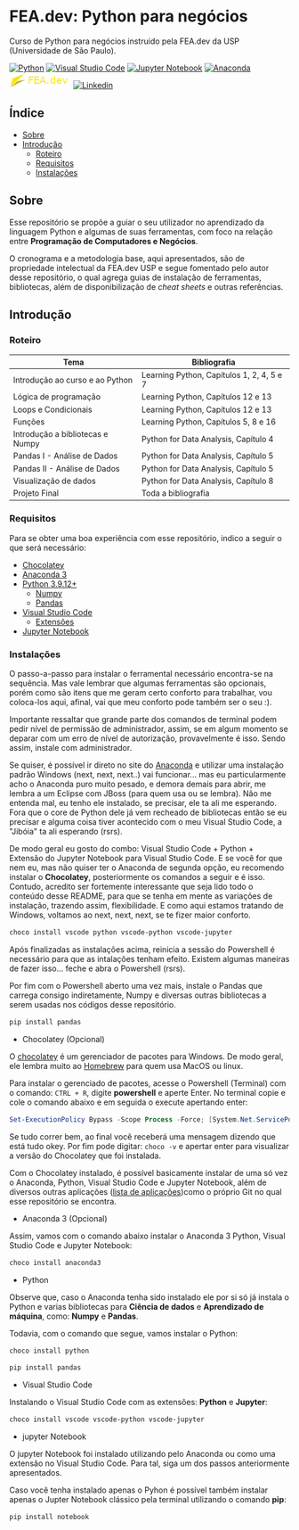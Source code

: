 # FEA.dev: Python para negócios

Curso de Python para negócios instruido pela FEA.dev da USP (Universidade de São Paulo).

[![Python](https://img.shields.io/badge/python-3670A0?style=for-the-badge&logo=python&logoColor=ffdd54)](https://www.python.org)
[![Visual Studio Code](https://img.shields.io/badge/Visual%20Studio%20Code-0078d7.svg?style=for-the-badge&logo=visual-studio-code&logoColor=white)](https://code.visualstudio.com/)
[![Jupyter Notebook](https://img.shields.io/badge/jupyter-%23FA0F00.svg?style=for-the-badge&logo=jupyter&logoColor=white)](https://jupyter.org)
[![Anaconda](https://img.shields.io/badge/Anaconda-%2344A833.svg?style=for-the-badge&logo=anaconda&logoColor=white)](https://www.anaconda.com/)
[![FEA.dev](material-de-referencia/images/fea-dev-badge.png)](https://github.com/fea-dev-usp)
[![Linkedin](https://img.shields.io/badge/LinkedIn-0077B5?style=for-the-badge&logo=linkedin&logoColor=white)](https://www.linkedin.com/in/lhzefe)

## Índice

- [Sobre](#sobre)
- [Introdução](#introdução)
  - [Roteiro](#roteiro)
  - [Requisitos](#requisitos)
  - [Instalações](#instalações)

## Sobre

Esse repositório se propõe a guiar o seu utilizador no aprendizado da linguagem Python e algumas de suas ferramentas, com foco na relação entre **Programação de Computadores e Negócios**.

O cronograma e a metodologia base, aqui apresentados, são de propriedade intelectual da FEA.dev USP e segue fomentado pelo autor desse repositório, o qual agrega guias de instalação de ferramentas, bibliotecas, além de disponibilização de *cheat sheets* e outras referências.

## Introdução

### Roteiro

| Tema  | Bibliografia |
| ------------- | ------------- |
| Introdução ao curso e ao Python | Learning Python, Capítulos 1, 2, 4, 5 e 7 |
| Lógica de programação | Learning Python, Capítulos 12 e 13 |
| Loops e Condicionais | Learning Python, Capítulos 12 e 13 |
| Funções | Learning Python, Capítulos 5, 8 e 16 |
| Introdução a bibliotecas e Numpy | Python for Data Analysis, Capítulo 4 |
| Pandas I - Análise de Dados | Python for Data Analysis, Capítulo 5 |
| Pandas II - Análise de Dados | Python for Data Analysis, Capítulo 5 |
| Visualização de dados | Python for Data Analysis, Capítulo 8 |
| Projeto Final | Toda a bibliografia |

### Requisitos

Para se obter uma boa experiência com esse repositório, indico a seguir o que será necessário:

- [Chocolatey](#chocolatey)
- [Anaconda 3](#anaconda3)
- [Python 3.9.12+](#python)
  - [Numpy](#numpy)
  - [Pandas](#pandas)
- [Visual Studio Code](#vsc)
  - [Extensões](#vsc-ext)
- [Jupyter Notebook](#jupyternb)

### Instalações

O passo-a-passo para instalar o ferramental necessário encontra-se na sequência. Mas vale lembrar que algumas ferramentas são opcionais, porém como são itens que me geram certo conforto para trabalhar, vou coloca-los aqui, afinal, vai que meu conforto pode também ser o seu :).

Importante ressaltar que grande parte dos comandos de terminal podem pedir nível de permissão de administrador, assim, se em algum momento se deparar com um erro de nível de autorização, provavelmente é isso. Sendo assim, instale com administrador.

Se quiser, é possível ir direto no site do [Anaconda](https://www.anaconda.com) e utilizar uma instalação padrão Windows (next, next, next..) vai funcionar... mas eu particularmente acho o Anaconda puro muito pesado, e demora demais para abrir, me lembra a um Eclipse com JBoss (para quem usa ou se lembra). Não me entenda mal, eu tenho ele instalado, se precisar, ele ta ali me esperando. Fora que o core de Python dele já vem recheado de bibliotecas então se eu precisar e alguma coisa tiver acontecido com o meu Visual Studio Code, a "Jibóia" ta ali esperando (rsrs).

De modo geral eu gosto do combo: Visual Studio Code + Python + Extensão do Jupyter Notebook para Visual Studio Code. E se você for que nem eu, mas não quiser ter o Anaconda de segunda opção, eu recomendo instalar o **Chocolatey**, posteriormente os comandos a seguir e é isso. Contudo, acredito ser fortemente interessante que seja lido todo o conteúdo desse README, para que se tenha em mente as variações de instalação, trazendo assim, flexibilidade. E como aqui estamos tratando de Windows, voltamos ao next, next, next, se te fizer maior conforto.

```powershell
choco install vscode python vscode-python vscode-jupyter 
```

Após finalizadas as instalações acima, reinicia a sessão do Powershell é necessário para que as intalações tenham efeito. Existem algumas maneiras de fazer isso... feche e abra o Powershell (rsrs).

Por fim com o Powershell aberto uma vez mais, instale o Pandas que carrega consigo indiretamente, Numpy e diversas outras bibliotecas a serem usadas nos códigos desse repositório.

```powershell
pip install pandas 
```

- Chocolatey <a name="chocolatey"></a> (Opcional)

O [chocolatey](https://chocolatey.org) é um gerenciador de pacotes para Windows. De modo geral, ele lembra muito ao [Homebrew](https://brew.sh) para quem usa MacOS ou linux.

Para instalar o gerenciado de pacotes, acesse o Powershell (Terminal) com o comando: `CTRL + R`, digite **powershell** e aperte Enter.
No terminal copie e cole o comando abaixo e em seguida o execute apertando enter:

```powershell
Set-ExecutionPolicy Bypass -Scope Process -Force; [System.Net.ServicePointManager]::SecurityProtocol = [System.Net.ServicePointManager]::SecurityProtocol -bor 3072; iex ((New-Object System.Net.WebClient).DownloadString('https://community.chocolatey.org/install.ps1'))
```
Se tudo correr bem, ao final você receberá uma mensagem dizendo que está tudo okey. Por fim pode digitar: `choco -v` e apertar enter para visualizar a versão do Chocolatey que foi instalada.

Com o Chocolatey instalado, é possível basicamente instalar de uma só vez o Anaconda, Python, Visual Studio Code e Jupyter Notebook, além de diversos outras aplicações ([lista de aplicações](https://community.chocolatey.org/packages))como o próprio Git no qual esse repositório se encontra.

- Anaconda 3 <a name="anaconda3"></a> (Opcional)

Assim, vamos com o comando abaixo instalar o Anaconda 3 Python, Visual Studio Code e Jupyter Notebook:

```powershell
choco install anaconda3
```

- Python <a name="python"></a>

Observe que, caso o Anaconda tenha sido instalado ele por si só já instala o Python e varias bibliotecas para **Ciência de dados** e **Aprendizado de máquina**, como: **Numpy** e **Pandas**.

Todavia, com o comando que segue, vamos instalar o Python:

```powershell
choco install python
```

```powershell
pip install pandas
```

- Visual Studio Code <a name="vsc"></a>

Instalando o Visual Studio Code com as extensões: **Python** e **Jupyter**:

```powershell
choco install vscode vscode-python vscode-jupyter
```

- jupyter Notebook <a name="jupyternb"></a>

O jupyter Notebook foi instalado utilizando pelo Anaconda ou como uma extensão no Visual Studio Code. Para tal, siga um dos passos anteriormente apresentados.

Caso você tenha instalado apenas o Pyhon é possível também instalar apenas o Jupter Notebook clássico pela terminal utilizando o comando **pip**:

```powershell
pip install notebook
```
